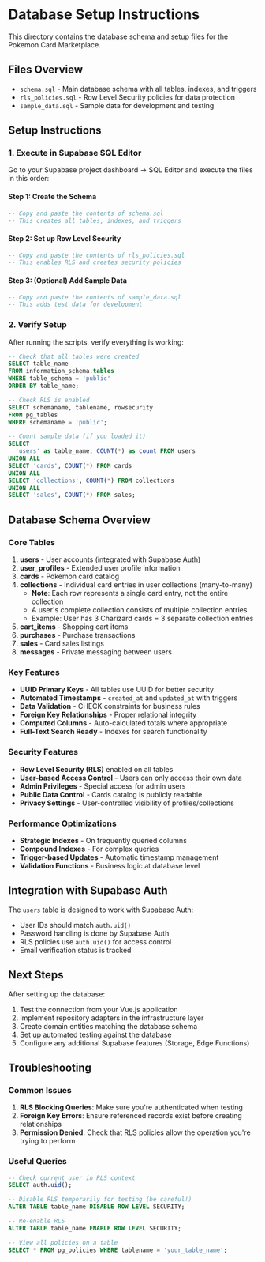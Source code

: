 # Database Setup Instructions

This directory contains the database schema and setup files for the Pokemon Card Marketplace.

## Files Overview

- `schema.sql` - Main database schema with all tables, indexes, and triggers
- `rls_policies.sql` - Row Level Security policies for data protection
- `sample_data.sql` - Sample data for development and testing

## Setup Instructions

### 1. Execute in Supabase SQL Editor

Go to your Supabase project dashboard → SQL Editor and execute the files in this order:

#### Step 1: Create the Schema
```sql
-- Copy and paste the contents of schema.sql
-- This creates all tables, indexes, and triggers
```

#### Step 2: Set up Row Level Security
```sql
-- Copy and paste the contents of rls_policies.sql
-- This enables RLS and creates security policies
```

#### Step 3: (Optional) Add Sample Data
```sql
-- Copy and paste the contents of sample_data.sql
-- This adds test data for development
```

### 2. Verify Setup

After running the scripts, verify everything is working:

```sql
-- Check that all tables were created
SELECT table_name 
FROM information_schema.tables 
WHERE table_schema = 'public' 
ORDER BY table_name;

-- Check RLS is enabled
SELECT schemaname, tablename, rowsecurity 
FROM pg_tables 
WHERE schemaname = 'public';

-- Count sample data (if you loaded it)
SELECT 
  'users' as table_name, COUNT(*) as count FROM users
UNION ALL
SELECT 'cards', COUNT(*) FROM cards
UNION ALL  
SELECT 'collections', COUNT(*) FROM collections
UNION ALL
SELECT 'sales', COUNT(*) FROM sales;
```

## Database Schema Overview

### Core Tables

1. **users** - User accounts (integrated with Supabase Auth)
2. **user_profiles** - Extended user profile information
3. **cards** - Pokemon card catalog
4. **collections** - Individual card entries in user collections (many-to-many)
   - **Note**: Each row represents a single card entry, not the entire collection
   - A user's complete collection consists of multiple collection entries
   - Example: User has 3 Charizard cards = 3 separate collection entries
5. **cart_items** - Shopping cart items
6. **purchases** - Purchase transactions
7. **sales** - Card sales listings
8. **messages** - Private messaging between users

### Key Features

- **UUID Primary Keys** - All tables use UUID for better security
- **Automated Timestamps** - `created_at` and `updated_at` with triggers
- **Data Validation** - CHECK constraints for business rules
- **Foreign Key Relationships** - Proper relational integrity
- **Computed Columns** - Auto-calculated totals where appropriate
- **Full-Text Search Ready** - Indexes for search functionality

### Security Features

- **Row Level Security (RLS)** enabled on all tables
- **User-based Access Control** - Users can only access their own data
- **Admin Privileges** - Special access for admin users
- **Public Data Control** - Cards catalog is publicly readable
- **Privacy Settings** - User-controlled visibility of profiles/collections

### Performance Optimizations

- **Strategic Indexes** - On frequently queried columns
- **Compound Indexes** - For complex queries
- **Trigger-based Updates** - Automatic timestamp management
- **Validation Functions** - Business logic at database level

## Integration with Supabase Auth

The `users` table is designed to work with Supabase Auth:

- User IDs should match `auth.uid()`
- Password handling is done by Supabase Auth
- RLS policies use `auth.uid()` for access control
- Email verification status is tracked

## Next Steps

After setting up the database:

1. Test the connection from your Vue.js application
2. Implement repository adapters in the infrastructure layer
3. Create domain entities matching the database schema
4. Set up automated testing against the database
5. Configure any additional Supabase features (Storage, Edge Functions)

## Troubleshooting

### Common Issues

1. **RLS Blocking Queries**: Make sure you're authenticated when testing
2. **Foreign Key Errors**: Ensure referenced records exist before creating relationships
3. **Permission Denied**: Check that RLS policies allow the operation you're trying to perform

### Useful Queries

```sql
-- Check current user in RLS context
SELECT auth.uid();

-- Disable RLS temporarily for testing (be careful!)
ALTER TABLE table_name DISABLE ROW LEVEL SECURITY;

-- Re-enable RLS
ALTER TABLE table_name ENABLE ROW LEVEL SECURITY;

-- View all policies on a table
SELECT * FROM pg_policies WHERE tablename = 'your_table_name';
```

